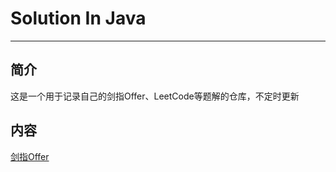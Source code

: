 # Solution In Java
- - -

## 简介
这是一个用于记录自己的剑指Offer、LeetCode等题解的仓库，不定时更新

## 内容
[剑指Offer](https://github.com/DanielLin07/solution/blob/master/notes/%E5%89%91%E6%8C%87Offer/%E7%9B%AE%E5%BD%95.md)
